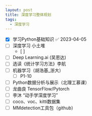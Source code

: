 ```yaml
---
layout: post
title: 深度学习整体规划
tags:
  - 深度学习
---
```


- [x] 学习Python基础知识 ✅ 2023-04-05
- [ ] 深度学习 小土堆
	- [ ] 
- [ ] Deep Learning.ai (吴恩达)
- [ ] 选读《统计学习方法》李航
- [ ] 机器学习（胡浩基_浙大）
    - [ ] P1-10
- [ ] Python数据分析与展示（北理工慕课）
- [ ] 龙曲良 TensorFlow/Pytorch
- [ ] 李沐 “动手学深度学习”
- [ ] coco、voc、kitti数据集
- [ ] MMdetection工具包（github）